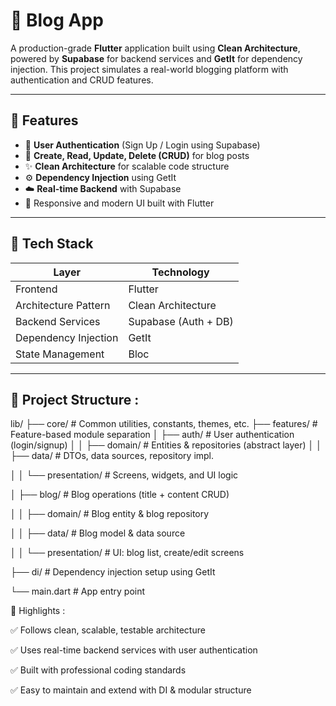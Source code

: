 # 📝 Blog App

A production-grade **Flutter** application built using **Clean Architecture**, powered by **Supabase** for backend services and **GetIt** for dependency injection. This project simulates a real-world blogging platform with authentication and CRUD features.

---

## 🚀 Features

- 🔐 **User Authentication** (Sign Up / Login using Supabase)
- 📝 **Create, Read, Update, Delete (CRUD)** for blog posts
- ✨ **Clean Architecture** for scalable code structure
- ⚙️ **Dependency Injection** using GetIt
- ☁️ **Real-time Backend** with Supabase
- 📱 Responsive and modern UI built with Flutter

---

## 🧱 Tech Stack


| Layer                 | Technology       |
|-----------------------|------------------|
| Frontend              | Flutter          |
| Architecture Pattern  | Clean Architecture |
| Backend Services      | Supabase (Auth + DB) |
| Dependency Injection  | GetIt            |
| State Management      | Bloc |

---

## 📂 Project Structure :

lib/
├── core/ # Common utilities, constants, themes, etc.
├── features/ # Feature-based module separation
│ ├── auth/ # User authentication (login/signup)
│ │ ├── domain/ # Entities & repositories (abstract layer)
│ │ ├── data/ # DTOs, data sources, repository impl.

│ │ └── presentation/ # Screens, widgets, and UI logic

│ ├── blog/ # Blog operations (title + content CRUD)

│ │ ├── domain/ # Blog entity & blog repository

│ │ ├── data/ # Blog model & data source

│ │ └── presentation/ # UI: blog list, create/edit screens

├── di/ # Dependency injection setup using GetIt

└── main.dart # App entry point


📌 Highlights :

✅ Follows clean, scalable, testable architecture

✅ Uses real-time backend services with user authentication

✅ Built with professional coding standards

✅ Easy to maintain and extend with DI & modular structure


